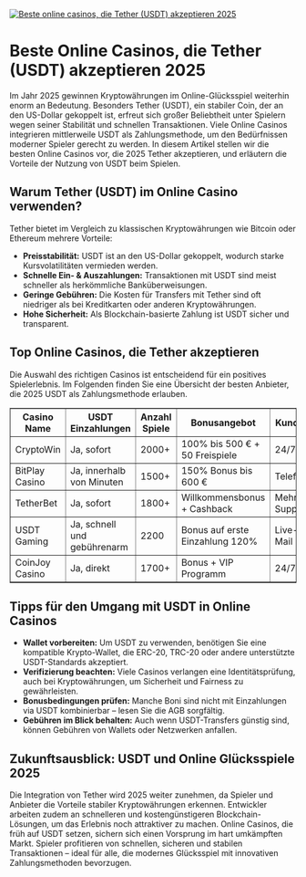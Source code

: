 [![Beste online casinos, die Tether (USDT) akzeptieren 2025](https://123-caf.pages.dev/gitsignup.png)](https://vrmoo.ru/Bt82HjjY)

<h1>Beste Online Casinos, die Tether (USDT) akzeptieren 2025</h1>  <p>Im Jahr 2025 gewinnen Kryptowährungen im Online-Glücksspiel weiterhin enorm an Bedeutung. Besonders Tether (USDT), ein stabiler Coin, der an den US-Dollar gekoppelt ist, erfreut sich großer Beliebtheit unter Spielern wegen seiner Stabilität und schnellen Transaktionen. Viele Online Casinos integrieren mittlerweile USDT als Zahlungsmethode, um den Bedürfnissen moderner Spieler gerecht zu werden. In diesem Artikel stellen wir die besten Online Casinos vor, die 2025 Tether akzeptieren, und erläutern die Vorteile der Nutzung von USDT beim Spielen.</p>  <h2>Warum Tether (USDT) im Online Casino verwenden?</h2> <p>Tether bietet im Vergleich zu klassischen Kryptowährungen wie Bitcoin oder Ethereum mehrere Vorteile:</p> <ul>   <li><strong>Preisstabilität:</strong> USDT ist an den US-Dollar gekoppelt, wodurch starke Kursvolatilitäten vermieden werden.</li>   <li><strong>Schnelle Ein- & Auszahlungen:</strong> Transaktionen mit USDT sind meist schneller als herkömmliche Banküberweisungen.</li>   <li><strong>Geringe Gebühren:</strong> Die Kosten für Transfers mit Tether sind oft niedriger als bei Kreditkarten oder anderen Kryptowährungen.</li>   <li><strong>Hohe Sicherheit:</strong> Als Blockchain-basierte Zahlung ist USDT sicher und transparent.</li> </ul>  <h2>Top Online Casinos, die Tether akzeptieren</h2> <p>Die Auswahl des richtigen Casinos ist entscheidend für ein positives Spielerlebnis. Im Folgenden finden Sie eine Übersicht der besten Anbieter, die 2025 USDT als Zahlungsmethode erlauben.</p>  <table border="1" cellpadding="8" cellspacing="0" style="border-collapse: collapse; width: 100%;">   <thead>     <tr>       <th>Casino Name</th>       <th>USDT Einzahlungen</th>       <th>Anzahl Spiele</th>       <th>Bonusangebot</th>       <th>Kundenservice</th>     </tr>   </thead>   <tbody>     <tr>       <td>CryptoWin</td>       <td>Ja, sofort</td>       <td>2000+</td>       <td>100% bis 500 € + 50 Freispiele</td>       <td>24/7 Live-Chat</td>     </tr>     <tr>       <td>BitPlay Casino</td>       <td>Ja, innerhalb von Minuten</td>       <td>1500+</td>       <td>150% Bonus bis 600 €</td>       <td>Telefon & Chat</td>     </tr>     <tr>       <td>TetherBet</td>       <td>Ja, sofort</td>       <td>1800+</td>       <td>Willkommensbonus + Cashback</td>       <td>Mehrsprachiger Support</td>     </tr>     <tr>       <td>USDT Gaming</td>       <td>Ja, schnell und gebührenarm</td>       <td>2200</td>       <td>Bonus auf erste Einzahlung 120%</td>       <td>Live-Chat & E-Mail</td>     </tr>     <tr>       <td>CoinJoy Casino</td>       <td>Ja, direkt</td>       <td>1700+</td>       <td>Bonus + VIP Programm</td>       <td>24/7 Support</td>     </tr>   </tbody> </table>  <h2>Tipps für den Umgang mit USDT in Online Casinos</h2> <ul>   <li><strong>Wallet vorbereiten:</strong> Um USDT zu verwenden, benötigen Sie eine kompatible Krypto-Wallet, die ERC-20, TRC-20 oder andere unterstützte USDT-Standards akzeptiert.</li>   <li><strong>Verifizierung beachten:</strong> Viele Casinos verlangen eine Identitätsprüfung, auch bei Kryptowährungen, um Sicherheit und Fairness zu gewährleisten.</li>   <li><strong>Bonusbedingungen prüfen:</strong> Manche Boni sind nicht mit Einzahlungen via USDT kombinierbar – lesen Sie die AGB sorgfältig.</li>   <li><strong>Gebühren im Blick behalten:</strong> Auch wenn USDT-Transfers günstig sind, können Gebühren von Wallets oder Netzwerken anfallen.</li> </ul>  <h2>Zukunftsausblick: USDT und Online Glücksspiele 2025</h2> <p>Die Integration von Tether wird 2025 weiter zunehmen, da Spieler und Anbieter die Vorteile stabiler Kryptowährungen erkennen. Entwickler arbeiten zudem an schnelleren und kostengünstigeren Blockchain-Lösungen, um das Erlebnis noch attraktiver zu machen. Online Casinos, die früh auf USDT setzen, sichern sich einen Vorsprung im hart umkämpften Markt. Spieler profitieren von schnellen, sicheren und stabilen Transaktionen – ideal für alle, die modernes Glücksspiel mit innovativen Zahlungsmethoden bevorzugen.</p>